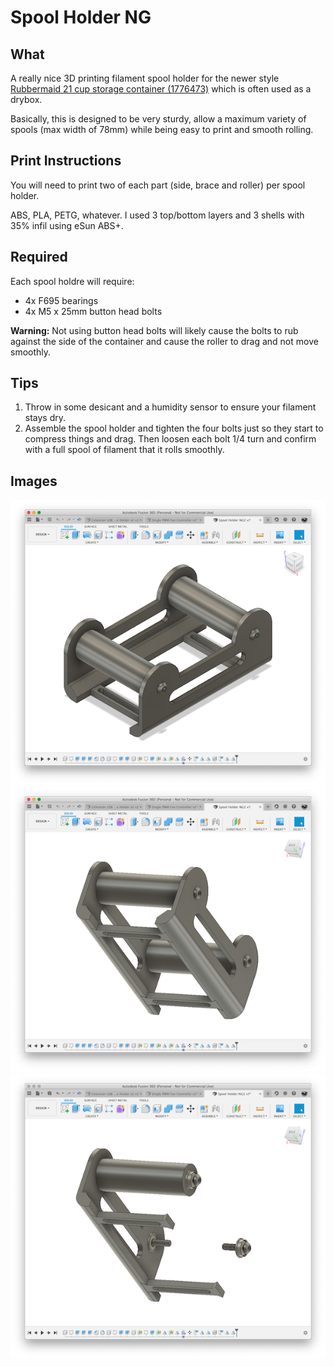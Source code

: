 # Spool Holder NG

## What

A really nice 3D printing filament spool holder for the newer style [Rubbermaid 
21 cup storage container (1776473)](https://www.amazon.com/Rubbermaid-1776473-Racer-Storage-Containers/dp/B07QWDTZB6/)
which is often used as a drybox.

Basically, this is designed to be very sturdy, allow a maximum variety of 
spools (max width of 78mm) while being easy to print and smooth rolling.

## Print Instructions

You will need to print two of each part (side, brace and roller) per spool holder.

ABS, PLA, PETG, whatever.  I used 3 top/bottom layers and 3 shells with 35% infil
using eSun ABS+.

## Required

Each spool holdre will require:

* 4x F695 bearings
* 4x M5 x 25mm button head bolts

**Warning:** Not using button head bolts will likely cause the bolts to rub against
the side of the container and cause the roller to drag and not move smoothly.

## Tips

1. Throw in some desicant and a humidity sensor to ensure your filament stays dry.
1. Assemble the spool holder and tighten the four bolts just so they start to compress
things and drag.  Then loosen each bolt 1/4 turn and confirm with a full spool of
filament that it rolls smoothly.

## Images

![top](top.png)
![bottom](bottom.png)
![exploded](exploded.png)
